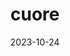 ---
title: 'cuore'
date: 2023-10-24
type: landing
url: cuore/

design:
  # Section spacing
  spacing: '5rem'

cascade:
  - _target:
      kind: page
    params:
      show_breadcrumb: true

# Page sections
sections:
  - block: collection
    id: cuore
    content:
      title: CUORE Projects
      text: From 2014 to 2017, I worked with the  (CUORE) collaboration at Berkeley, designing testing jigs for light detectors and for transition edge sensor (TES) development, created for use in a cryostat at temperatures as low as 10 mK.
      filters:
        folders:
          - cuore
    design:
      view: article-grid
      fill_image: false
      columns: 3
---